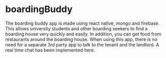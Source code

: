 # boardingBuddy
 The boarding buddy app is made using react native, mongo and firebase. This allows university students and other boarding seekers to find a boarding house very quickly and easily. In addition, you can get food from restaurants around the boarding house. When using this app, there is no need for a separate 3rd party app to talk to the tenant and the landlord. A real time chat has been implemented here.
